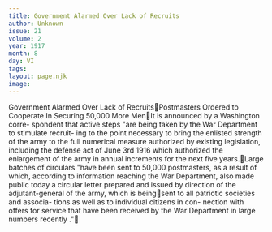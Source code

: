 ```yaml
---
title: Government Alarmed Over Lack of Recruits
author: Unknown
issue: 21
volume: 2
year: 1917
month: 8
day: VI
tags:
layout: page.njk
image:
---
```

Government Alarmed Over Lack of RecruitsPostmasters Ordered to Cooperate In Securing 50,000 More MenIt is announced by a Washington corre- spondent that active steps "are being taken by the War Department to stimulate recruit- ing to the point necessary to bring the enlisted strength of the army to the full numerical measure authorized by existing legislation, including the defense act of June 3rd 1916 which authorized the enlargement of the army in annual increments for the next five years.Large batches of circulars "have been sent to 50,000 postmasters, as a result of which, according to information reaching the War Department, also made public today a circular letter prepared and issued by direction of the adjutant-general of the army, which is beingsent to all patriotic societies and associa- tions as well as to individual citizens in con- nection with offers for service that have been received by the War Department in large numbers recently ."
